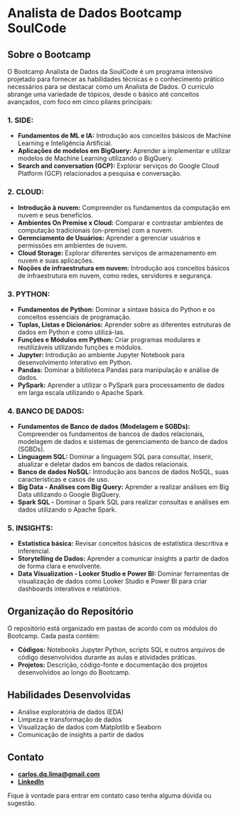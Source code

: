 # Analista de Dados Bootcamp SoulCode

## Sobre o Bootcamp

O Bootcamp Analista de Dados da SoulCode é um programa intensivo projetado para fornecer as habilidades técnicas e o conhecimento prático necessários para se destacar como um Analista de Dados. O currículo abrange uma variedade de tópicos, desde o básico até conceitos avançados, com foco em cinco pilares principais:

### 1. SIDE:

* **Fundamentos de ML e IA:** Introdução aos conceitos básicos de Machine Learning e Inteligência Artificial.
* **Aplicações de modelos em BigQuery:** Aprender a implementar e utilizar modelos de Machine Learning utilizando o BigQuery.
* **Search and conversation (GCP):** Explorar serviços do Google Cloud Platform (GCP) relacionados a pesquisa e conversação.

### 2. CLOUD:

* **Introdução à nuvem:** Compreender os fundamentos da computação em nuvem e seus benefícios.
* **Ambientes On Premise x Cloud:** Comparar e contrastar ambientes de computação tradicionais (on-premise) com a nuvem.
* **Gerenciamento de Usuários:** Aprender a gerenciar usuários e permissões em ambientes de nuvem.
* **Cloud Storage:** Explorar diferentes serviços de armazenamento em nuvem e suas aplicações.
* **Noções de infraestrutura em nuvem:** Introdução aos conceitos básicos de infraestrutura em nuvem, como redes, servidores e segurança.

### 3. PYTHON:

* **Fundamentos de Python:** Dominar a sintaxe básica do Python e os conceitos essenciais de programação.
* **Tuplas, Listas e Dicionários:** Aprender sobre as diferentes estruturas de dados em Python e como utilizá-las.
* **Funções e Módulos em Python:** Criar programas modulares e reutilizáveis utilizando funções e módulos.
* **Jupyter:** Introdução ao ambiente Jupyter Notebook para desenvolvimento interativo em Python.
* **Pandas:** Dominar a biblioteca Pandas para manipulação e análise de dados.
* **PySpark:** Aprender a utilizar o PySpark para processamento de dados em larga escala utilizando o Apache Spark.

### 4. BANCO DE DADOS:

* **Fundamentos de Banco de dados (Modelagem e SGBDs):** Compreender os fundamentos de bancos de dados relacionais, modelagem de dados e sistemas de gerenciamento de banco de dados (SGBDs).
* **Linguagem SQL:** Dominar a linguagem SQL para consultar, inserir, atualizar e deletar dados em bancos de dados relacionais.
* **Banco de dados NoSQL:** Introdução aos bancos de dados NoSQL, suas características e casos de uso.
* **Big Data - Análises com Big Query:** Aprender a realizar análises em Big Data utilizando o Google BigQuery.
* **Spark SQL -** Dominar o Spark SQL para realizar consultas e análises em dados utilizando o Apache Spark.

### 5. INSIGHTS:

* **Estatística básica:** Revisar conceitos básicos de estatística descritiva e inferencial.
* **Storytelling de Dados:** Aprender a comunicar insights a partir de dados de forma clara e envolvente.
* **Data Visualization - Looker Studio e Power BI:** Dominar ferramentas de visualização de dados como Looker Studio e Power BI para criar dashboards interativos e relatórios.

## Organização do Repositório

O repositório está organizado em pastas de acordo com os módulos do Bootcamp. Cada pasta contém:

* **Códigos:** Notebooks Jupyter Python, scripts SQL e outros arquivos de código desenvolvidos durante as aulas e atividades práticas.
* **Projetos:** Descrição, código-fonte e documentação dos projetos desenvolvidos ao longo do Bootcamp.

## Habilidades Desenvolvidas

* Análise exploratória de dados (EDA)
* Limpeza e transformação de dados
* Visualização de dados com Matplotlib e Seaborn
* Comunicação de insights a partir de dados

## Contato

* **carlos.dq.lima@gmail.com**
* **[LinkedIn](https://www.linkedin.com/in/carlos-daniel-de-queiroz-lima)**

Fique à vontade para entrar em contato caso tenha alguma dúvida ou sugestão. 
